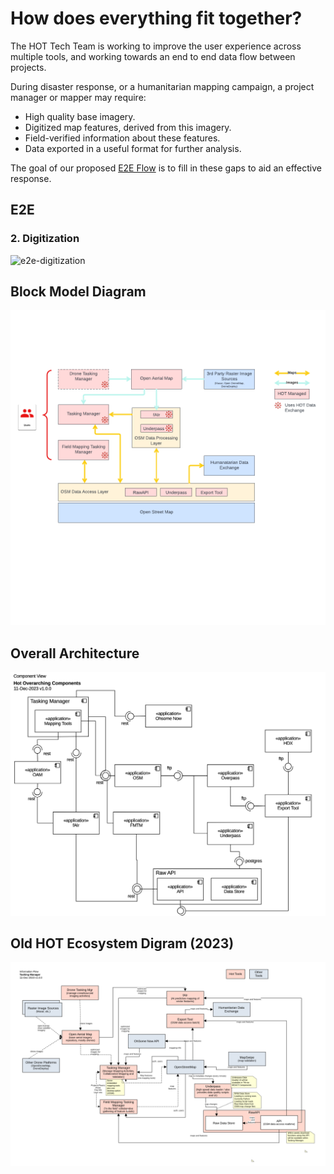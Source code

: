 # How does everything fit together?

The HOT Tech Team is working to improve the user experience across
multiple tools, and working towards an end to end data flow between
projects.

During disaster response, or a humanitarian mapping campaign, a project
manager or mapper may require:

- High quality base imagery.
- Digitized map features, derived from this imagery.
- Field-verified information about these features.
- Data exported in a useful format for further analysis.

The goal of our proposed
[E2E Flow](https://hotosm.github.io/e2e-mapping) is to fill in these
gaps to aid an effective response.

## E2E

### 2. Digitization

![e2e-digitization](./diagrams/e2e-2-digitization.drawio)

## Block Model Diagram

![block-model](./images/hot-tools-block-model.png)

## Overall Architecture

![detailed-e2e](./images/hot-components-model.png)

## Old HOT Ecosystem Digram (2023)

![Basic E2E Diagram](./techdoc/overview/HOTInformationFlow.png)
